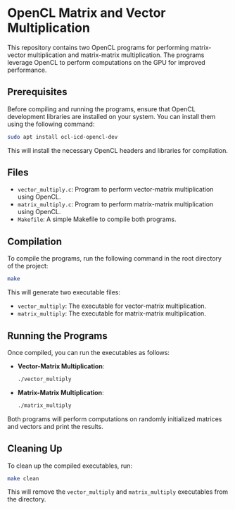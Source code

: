 
# OpenCL Matrix and Vector Multiplication

This repository contains two OpenCL programs for performing matrix-vector multiplication and matrix-matrix multiplication. The programs leverage OpenCL to perform computations on the GPU for improved performance.

## Prerequisites

Before compiling and running the programs, ensure that OpenCL development libraries are installed on your system. You can install them using the following command:

```bash
sudo apt install ocl-icd-opencl-dev
```

This will install the necessary OpenCL headers and libraries for compilation.

## Files

- `vector_multiply.c`: Program to perform vector-matrix multiplication using OpenCL.
- `matrix_multiply.c`: Program to perform matrix-matrix multiplication using OpenCL.
- `Makefile`: A simple Makefile to compile both programs.

## Compilation

To compile the programs, run the following command in the root directory of the project:

```bash
make
```

This will generate two executable files:
- `vector_multiply`: The executable for vector-matrix multiplication.
- `matrix_multiply`: The executable for matrix-matrix multiplication.

## Running the Programs

Once compiled, you can run the executables as follows:

- **Vector-Matrix Multiplication**:
    ```bash
    ./vector_multiply
    ```

- **Matrix-Matrix Multiplication**:
    ```bash
    ./matrix_multiply
    ```

Both programs will perform computations on randomly initialized matrices and vectors and print the results.

## Cleaning Up

To clean up the compiled executables, run:

```bash
make clean
```

This will remove the `vector_multiply` and `matrix_multiply` executables from the directory.

